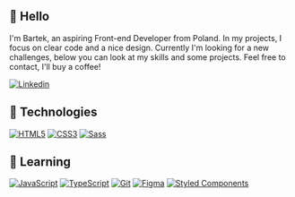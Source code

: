 ## 👋 Hello

I'm Bartek, an aspiring Front-end Developer from Poland. In my projects, I focus on clear code and a nice design. Currently I'm looking for a new challenges, below you can look at my skills and some projects. Feel free to contact, I'll buy a coffee!
 

[![Linkedin](https://img.shields.io/badge/-LinkedIn-blue?style=flat-square&logo=Linkedin&logoColor=white&link=https://www.linkedin.com/in/bartlomiej-janeczko/)](https://www.linkedin.com/in/bartlomiej-janeczko/)


## 🔧 Technologies

[![HTML5](https://img.shields.io/badge/-HTML5-E34F26?style=flat-square&logo=html5&logoColor=white&link=https://github.com/bjaneczko)](https://github.com/bjaneczko)
[![CSS3](https://img.shields.io/badge/-CSS3-1572B6?style=flat-square&logo=css3&link=https://github.com/bjaneczko)](https://github.com/bjaneczko)
[![Sass](https://img.shields.io/badge/-Sass-black?style=flat-square&logo=Sass&logoColor=pink)](https://github.com/bjaneczko)


## 📕 Learning

[![JavaScript](https://img.shields.io/badge/-JavaScript-black?style=flat-square&logo=javascript&link=https://github.com/bjaneczko)](https://github.com/bjaneczko)
[![TypeScript](https://img.shields.io/badge/-TypeScript-007ACC?style=flat-square&logo=typescript&link=https://github.com/bjaneczko)](https://github.com/bjaneczko)
[![Git](https://img.shields.io/badge/-Git-black?style=flat-square&logo=git&link=https://github.com/bjaneczko)](https://github.com/bjaneczko)
[![Figma](https://img.shields.io/badge/-Figma-gray?style=flat-square&logo=Figma)](https://github.com/bjaneczko)
[![Styled Components](https://img.shields.io/badge/-StyledComponents-black?style=flat-square&logo=Styled-Components)](https://github.com/bjaneczko)
